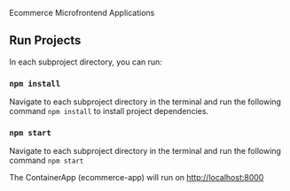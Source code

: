 Ecommerce Microfrontend Applications

## Run Projects

In each subproject directory, you can run:

### `npm install`
Navigate to each subproject directory in the terminal and run the following command `npm install` to install project dependencies.

### `npm start`
Navigate to each subproject directory in the terminal and run the following command `npm start`

The ContainerApp (ecommerce-app) will run on [http://localhost:8000](http://localhost:8000)